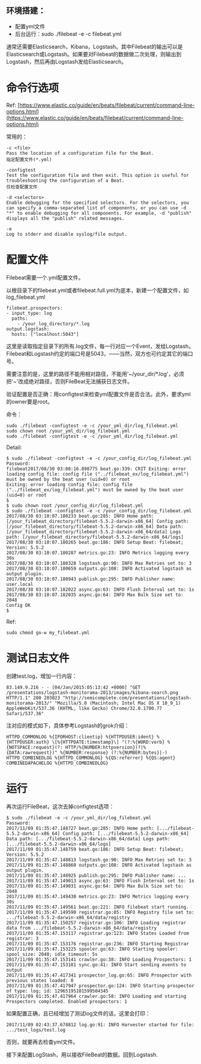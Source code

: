 
环境搭建：
- 
- 配置yml文件
- 后台运行：sudo ./filebeat -e -c filebeat.yml

通常还需要Elasticsearch，Kibana，Logstash。其中Filebeat的输出可以是Elasticsearch或Logstash。如果要对Filebeat的数据做二次处理，则输出到Logstash，然后再由Logstash发给Elasticsearch。

# 命令行选项

Ref: [https://www.elastic.co/guide/en/beats/filebeat/current/command-line-options.html](https://www.elastic.co/guide/en/beats/filebeat/current/command-line-options.html)

常用的：

    -c <file>
    Pass the location of a configuration file for the Beat.
    指定配置文件(*.yml)

    -configtest
    Test the configuration file and then exit. This option is useful for troubleshooting the configuration of a Beat.
    仅检查配置文件

    -d <selectors>
    Enable debugging for the specified selectors. For the selectors, you can specify a comma-separated list of components, or you can use -d "*" to enable debugging for all components. For example, -d "publish" displays all the "publish" related messages.

    -e
    Log to stderr and disable syslog/file output.

# 配置文件

Filebeat需要一个.yml配置文件。

以根目录下的filebeat.yml或者filebeat.full.yml为底本，新建一个配置文件，如log_filebeat.yml

    filebeat.prospectors:
    - input_type: log
      paths:
        - /your_log_directory/*.log
    output.logstash:
      hosts: ["localhost:5043"]

这里是读取指定目录下的所有.log文件，每一行对应一个Event，发给Logstash。Filebeat和Logstash约定的端口号是5043，——当然，双方也可约定其它的端口号。

需要注意的是，这里的路径不能用相对路径，不能用'~/your_dir/\*.log'，必须把'~'改成绝对路径，否则FileBeat无法捕获日志文件。

验证配置是否正确：用configtest来检查yml配置文件是否合法。此外，要求yml的owner要是root。

命令：

    sudo ./filebeat -configtest -e -c /your_yml_dir/log_filebeat.yml 
    sudo chown root /your_yml_dir/log_filebeat.yml 
    sudo ./filebeat -configtest -e -c /your_yml_dir/log_filebeat.yml 

Detail:

    $ sudo ./filebeat -configtest -e -c /your_config_dir/log_filebeat.yml 
    Password:
    filebeat2017/08/30 03:08:16.898775 beat.go:339: CRIT Exiting: error loading config file: config file ("../filebeat_ex/log_filebeat.yml") must be owned by the beat user (uid=0) or root
    Exiting: error loading config file: config file ("../filebeat_ex/log_filebeat.yml") must be owned by the beat user (uid=0) or root
    $ 
    $ sudo chown root /your_config_dir/log_filebeat.yml 
    $ sudo ./filebeat -configtest -e -c /your_config_dir/log_filebeat.yml 
    2017/08/30 03:10:07.180233 beat.go:285: INFO Home path: [/your_filebeat_directory/filebeat-5.5.2-darwin-x86_64] Config path: [/your_filebeat_directory/filebeat-5.5.2-darwin-x86_64] Data path: [/your_filebeat_directory/filebeat-5.5.2-darwin-x86_64/data] Logs path: [/your_filebeat_directory/filebeat-5.5.2-darwin-x86_64/logs]
    2017/08/30 03:10:07.180265 beat.go:186: INFO Setup Beat: filebeat; Version: 5.5.2
    2017/08/30 03:10:07.180287 metrics.go:23: INFO Metrics logging every 30s
    2017/08/30 03:10:07.180328 logstash.go:90: INFO Max Retries set to: 3
    2017/08/30 03:10:07.180659 outputs.go:108: INFO Activated logstash as output plugin.
    2017/08/30 03:10:07.180943 publish.go:295: INFO Publisher name: user.local
    2017/08/30 03:10:07.182022 async.go:63: INFO Flush Interval set to: 1s
    2017/08/30 03:10:07.182035 async.go:64: INFO Max Bulk Size set to: 2048
    Config OK
    $ 

Ref:

    sudo chmod go-w my_filebeat.yml

# 测试日志文件

创建test.log，增加一行内容：

    83.149.9.216 - - [04/Jan/2015:05:13:42 +0000] "GET /presentations/logstash-monitorama-2013/images/kibana-search.png HTTP/1.1" 200 203023 "http://semicomplete.com/presentations/logstash-monitorama-2013/" "Mozilla/5.0 (Macintosh; Intel Mac OS X 10_9_1) AppleWebKit/537.36 (KHTML, like Gecko) Chrome/32.0.1700.77 Safari/537.36"

注对应的模式如下，具体参考Logstash的grok介绍：

    HTTPD_COMMONLOG %{IPORHOST:clientip} %{HTTPDUSER:ident} %{HTTPDUSER:auth} \[%{HTTPDATE:timestamp}\] "(?:%{WORD:verb} %{NOTSPACE:request}(?: HTTP/%{NUMBER:httpversion})?|%{DATA:rawrequest})" %{NUMBER:response} (?:%{NUMBER:bytes}|-)
    HTTPD_COMBINEDLOG %{HTTPD_COMMONLOG} %{QS:referrer} %{QS:agent}
    COMBINEDAPACHELOG %{HTTPD_COMBINEDLOG}

# 运行

再次运行FileBeat，这次去掉configtest选项：

    $ sudo ./filebeat -e -c /your_yml_dir/log_filebeat.yml 
    Password:
    2017/11/09 01:35:47.148727 beat.go:285: INFO Home path: [.../filebeat-5.5.2-darwin-x86_64] Config path: [.../filebeat-5.5.2-darwin-x86_64] Data path: [.../filebeat-5.5.2-darwin-x86_64/data] Logs path: [.../filebeat-5.5.2-darwin-x86_64/logs]
    2017/11/09 01:35:47.148759 beat.go:186: INFO Setup Beat: filebeat; Version: 5.5.2
    2017/11/09 01:35:47.148813 logstash.go:90: INFO Max Retries set to: 3
    2017/11/09 01:35:47.148860 outputs.go:108: INFO Activated logstash as output plugin.
    2017/11/09 01:35:47.148925 publish.go:295: INFO Publisher name: ...
    2017/11/09 01:35:47.149013 async.go:63: INFO Flush Interval set to: 1s
    2017/11/09 01:35:47.149031 async.go:64: INFO Max Bulk Size set to: 2048
    2017/11/09 01:35:47.149430 metrics.go:23: INFO Metrics logging every 30s
    2017/11/09 01:35:47.149561 beat.go:221: INFO filebeat start running.
    2017/11/09 01:35:47.149590 registrar.go:85: INFO Registry file set to: .../filebeat-5.5.2-darwin-x86_64/data/registry
    2017/11/09 01:35:47.150257 registrar.go:106: INFO Loading registrar data from .../filebeat-5.5.2-darwin-x86_64/data/registry
    2017/11/09 01:35:47.153117 registrar.go:123: INFO States Loaded from registrar: 3
    2017/11/09 01:35:47.153176 registrar.go:236: INFO Starting Registrar
    2017/11/09 01:35:47.153225 spooler.go:63: INFO Starting spooler: spool_size: 2048; idle_timeout: 5s
    2017/11/09 01:35:47.153141 crawler.go:38: INFO Loading Prospectors: 1
    2017/11/09 01:35:47.153181 sync.go:41: INFO Start sending events to output
    2017/11/09 01:35:47.417341 prospector_log.go:65: INFO Prospector with previous states loaded: 0
    2017/11/09 01:35:47.417947 prospector.go:124: INFO Starting prospector of type: log; id: 12965195101599504345 
    2017/11/09 01:35:47.417964 crawler.go:58: INFO Loading and starting Prospectors completed. Enabled prospectors: 1

如果配置正确，且已经增加了测试log文件的话，这里会打印：

    2017/11/09 02:43:37.678812 log.go:91: INFO Harvester started for file: .../test_logs/test.log

否则，就要再去检查yml文件。

接下来配置LogStash，用以接收FileBeat的数据。回到Logstash.